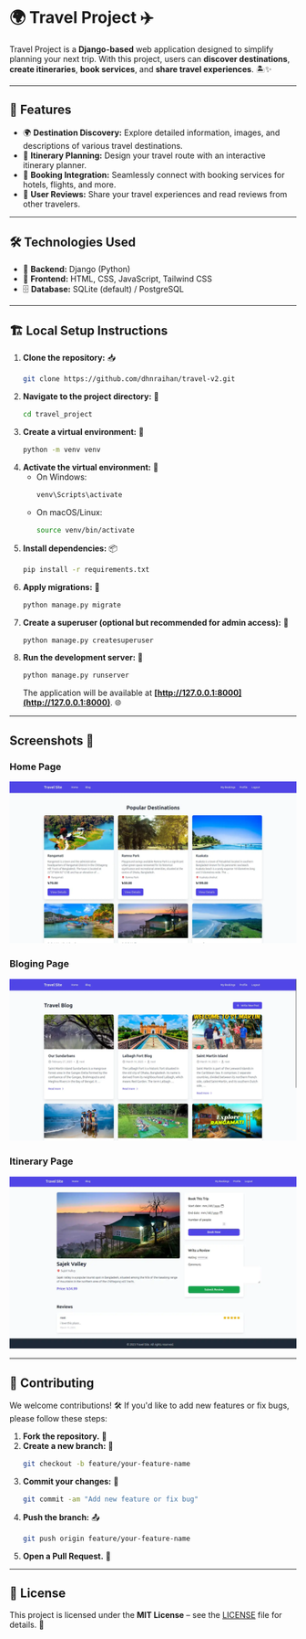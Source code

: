 # 🌍 Travel Project ✈️

Travel Project is a **Django-based** web application designed to simplify planning your next trip. With this project, users can **discover destinations**, **create itineraries**, **book services**, and **share travel experiences**. 🏝️✨

---

## 🚀 Features

- 🌍 **Destination Discovery:** Explore detailed information, images, and descriptions of various travel destinations.
- 📍 **Itinerary Planning:** Design your travel route with an interactive itinerary planner.
- 🏨 **Booking Integration:** Seamlessly connect with booking services for hotels, flights, and more.
- 💬 **User Reviews:** Share your travel experiences and read reviews from other travelers.

---

## 🛠️ Technologies Used

- 🔹 **Backend:** Django (Python)
- 🎨 **Frontend:** HTML, CSS, JavaScript, Tailwind CSS 
- 🗄️ **Database:** SQLite (default) / PostgreSQL
<!-- - 🌐 **APIs:** Integration with travel-related APIs such as Google Maps API (if applicable)
- 🔗 **Other Libraries:** Django REST Framework (for API endpoints, if needed) -->

---

## 🏗️ Local Setup Instructions

1. **Clone the repository:** 📥
   ```bash
   git clone https://github.com/dhnraihan/travel-v2.git
   ```
2. **Navigate to the project directory:** 📂
   ```bash
   cd travel_project
   ```
3. **Create a virtual environment:** 🐍
   ```bash
   python -m venv venv
   ```
4. **Activate the virtual environment:** 🔄
   - On Windows:
     ```bash
     venv\Scripts\activate
     ```
   - On macOS/Linux:
     ```bash
     source venv/bin/activate
     ```
5. **Install dependencies:** 📦
   ```bash
   pip install -r requirements.txt
   ```
6. **Apply migrations:** 🔄
   ```bash
   python manage.py migrate
   ```
7. **Create a superuser (optional but recommended for admin access):** 🔑
   ```bash
   python manage.py createsuperuser
   ```
8. **Run the development server:** 🚀
   ```bash
   python manage.py runserver
   ```
   The application will be available at **[http://127.0.0.1:8000](http://127.0.0.1:8000)**. 🌐

---
## Screenshots 📸

### Home Page
![Home Page](travel_project/static/img/screenshot1.webp)

### Bloging Page
![Bloging Page](travel_project/static/img/screenshot2.webp)

### Itinerary Page
![Itinerary Page](travel_project/static/img/screenshot3.webp)

---


## 🤝 Contributing

We welcome contributions! 🛠️ If you'd like to add new features or fix bugs, please follow these steps:
1. **Fork the repository.** 🍴
2. **Create a new branch:** 🌿
   ```bash
   git checkout -b feature/your-feature-name
   ```
3. **Commit your changes:** 📝
   ```bash
   git commit -am "Add new feature or fix bug"
   ```
4. **Push the branch:** 📤
   ```bash
   git push origin feature/your-feature-name
   ```
5. **Open a Pull Request.** 🔄

---

## 📜 License

This project is licensed under the **MIT License** – see the [LICENSE](LICENSE) file for details. 📄